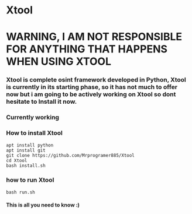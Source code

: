 # Xtool
# WARNING, I AM NOT RESPONSIBLE FOR ANYTHING THAT HAPPENS WHEN USING XTOOL
### Xtool is complete osint framework developed in Python, Xtool is currently in its starting phase, so it has not much to offer now but i am going to be actively working on Xtool so dont hesitate to Install it now.
### Currently working
### How to install Xtool
```
apt install python
apt install git
git clone https://github.com/Mrprogramer885/Xtool
cd Xtool
bash install.sh
```
### how to run Xtool
```
bash run.sh
```
#### This is all you need to know :)
